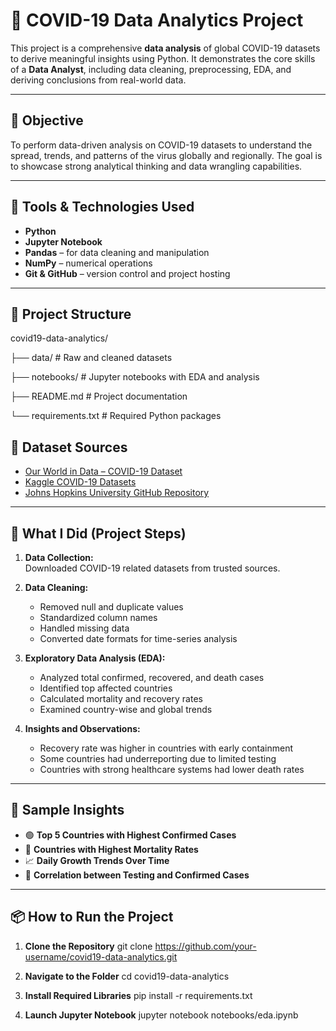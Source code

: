 # 🦠 COVID-19 Data Analytics Project

This project is a comprehensive **data analysis** of global COVID-19 datasets to derive meaningful insights using Python. It demonstrates the core skills of a **Data Analyst**, including data cleaning, preprocessing, EDA, and deriving conclusions from real-world data.

---

## 🎯 Objective

To perform data-driven analysis on COVID-19 datasets to understand the spread, trends, and patterns of the virus globally and regionally. The goal is to showcase strong analytical thinking and data wrangling capabilities.

---

## 🧰 Tools & Technologies Used

- **Python**
- **Jupyter Notebook**
- **Pandas** – for data cleaning and manipulation  
- **NumPy** – numerical operations  
- **Git & GitHub** – version control and project hosting

---

## 📁 Project Structure

covid19-data-analytics/

├── data/ # Raw and cleaned datasets

├── notebooks/ # Jupyter notebooks with EDA and analysis

├── README.md # Project documentation

└── requirements.txt # Required Python packages

## 📂 Dataset Sources

- [Our World in Data – COVID-19 Dataset](https://ourworldindata.org/coronavirus)
- [Kaggle COVID-19 Datasets](https://www.kaggle.com/datasets)
- [Johns Hopkins University GitHub Repository](https://github.com/CSSEGISandData/COVID-19)

---

## 🧹 What I Did (Project Steps)

1. **Data Collection:**  
   Downloaded COVID-19 related datasets from trusted sources.

2. **Data Cleaning:**  
   - Removed null and duplicate values  
   - Standardized column names  
   - Handled missing data  
   - Converted date formats for time-series analysis

3. **Exploratory Data Analysis (EDA):**  
   - Analyzed total confirmed, recovered, and death cases  
   - Identified top affected countries  
   - Calculated mortality and recovery rates  
   - Examined country-wise and global trends

4. **Insights and Observations:**  
   - Recovery rate was higher in countries with early containment  
   - Some countries had underreporting due to limited testing  
   - Countries with strong healthcare systems had lower death rates

---

## 📌 Sample Insights

- 🟢 **Top 5 Countries with Highest Confirmed Cases**
- 🔴 **Countries with Highest Mortality Rates**
- 📈 **Daily Growth Trends Over Time**
- 🧠 **Correlation between Testing and Confirmed Cases**

---

## 📦 How to Run the Project

1. **Clone the Repository**
   git clone https://github.com/your-username/covid19-data-analytics.git
   
2. **Navigate to the Folder**
   cd covid19-data-analytics

3. **Install Required Libraries**
   pip install -r requirements.txt

4. **Launch Jupyter Notebook**
   jupyter notebook notebooks/eda.ipynb

